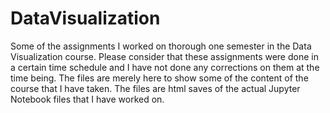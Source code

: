 # DataVisualization
Some of the assignments I worked on thorough one semester in the Data Visualization course. Please consider that these assignments were done in a certain time schedule and I have not done any corrections on them at the time being. The files are merely here to show some of the content of the course that I have taken. The files are html saves of the actual Jupyter Notebook files that I have worked on.
